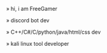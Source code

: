 » hi, i am FreeGamer

» discord bot dev

» C++/C#/C/python/java/html/css dev

» kali linux tool developer
